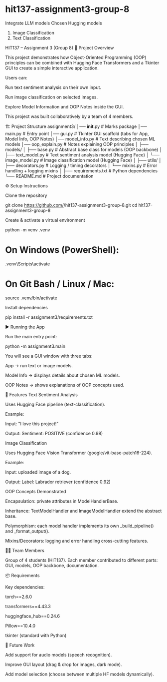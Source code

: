 # hit137-assignment3-group-8
Integrate LLM models 
Chosen Hugging models
1. Image Classification
2. Text Classification

HIT137 – Assignment 3 (Group 8)
📌 Project Overview

This project demonstrates how Object-Oriented Programming (OOP) principles can be combined with Hugging Face Transformers and a Tkinter GUI to create a simple interactive application.

Users can:

Run text sentiment analysis on their own input.

Run image classification on selected images.

Explore Model Information and OOP Notes inside the GUI.

This project was built collaboratively by a team of 4 members.

🏗️ Project Structure
assignment3/
│── __init__.py              # Marks package
│── main.py                  # Entry point
│── gui.py                   # Tkinter GUI scaffold (tabs for App, Model Info, OOP Notes)
│── model_info.py            # Text describing chosen ML models
│── oop_explain.py           # Notes explaining OOP principles
│
├── models/
│   ├── base.py              # Abstract base class for models (OOP backbone)
│   ├── text_model.py        # Text sentiment analysis model (Hugging Face)
│   └── image_model.py       # Image classification model (Hugging Face)
│
├── utils/
│   ├── decorators.py        # Logging / timing decorators
│   └── mixins.py            # Error handling + logging mixins
│
├── requirements.txt         # Python dependencies
└── README.md                # Project documentation

⚙️ Setup Instructions

Clone the repository

git clone https://github.com/<your-org-or-username>/hit137-assignment3-group-8.git
cd hit137-assignment3-group-8


Create & activate a virtual environment

python -m venv .venv
# On Windows (PowerShell):
.venv\Scripts\activate
# On Git Bash / Linux / Mac:
source .venv/bin/activate


Install dependencies

pip install -r assignment3/requirements.txt

▶️ Running the App

Run the main entry point:

python -m assignment3.main


You will see a GUI window with three tabs:

App → run text or image models.

Model Info → displays details about chosen ML models.

OOP Notes → shows explanations of OOP concepts used.

🤖 Features
Text Sentiment Analysis

Uses Hugging Face pipeline (text-classification).

Example:

Input: "I love this project!"

Output: Sentiment: POSITIVE (confidence 0.98)

Image Classification

Uses Hugging Face Vision Transformer (google/vit-base-patch16-224).

Example:

Input: uploaded image of a dog.

Output: Label: Labrador retriever (confidence 0.92)

OOP Concepts Demonstrated

Encapsulation: private attributes in ModelHandlerBase.

Inheritance: TextModelHandler and ImageModelHandler extend the abstract base.

Polymorphism: each model handler implements its own _build_pipeline() and _format_output().

Mixins/Decorators: logging and error handling cross-cutting features.

👩‍💻 Team Members

Group of 4 students (HIT137).
Each member contributed to different parts: GUI, models, OOP backbone, documentation.

📦 Requirements

Key dependencies:

torch==2.6.0

transformers==4.43.3

huggingface_hub==0.24.6

Pillow==10.4.0

tkinter (standard with Python)

🚀 Future Work

Add support for audio models (speech recognition).

Improve GUI layout (drag & drop for images, dark mode).

Add model selection (choose between multiple HF models dynamically).